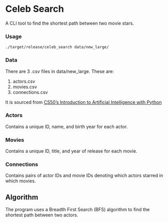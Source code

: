 # Celeb Search
A CLI tool to find the shortest path between two movie stars.

### Usage
``` ./target/release/celeb_search data/new_large/ ```

### Data
There are 3 .csv files in data/new_large. These are:
1. actors.csv
2. movies.csv
3. connections.csv

It is sourced from [CS50’s Introduction to Artificial Intelligence with Python](https://cs50.harvard.edu/ai/2023/projects/0/degrees/) 

### Actors
Contains a unique ID, name, and birth year for each actor.

### Movies
Contains a unique ID, title, and year of release for each movie.

### Connections
Contains pairs of actor IDs and movie IDs denoting which actors starred in which movies.

## Algorithm
The program uses a Breadth First Search (BFS) algorithm to find the shortest path between two actors. 


